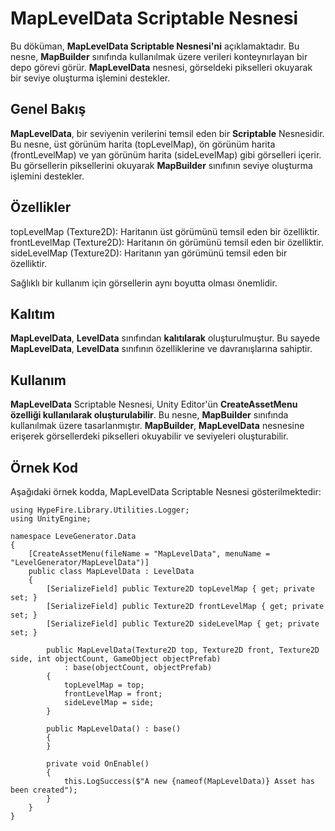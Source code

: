 # MapLevelData Scriptable Nesnesi
Bu döküman, **MapLevelData Scriptable Nesnesi'ni** açıklamaktadır. Bu nesne, **MapBuilder** sınıfında
kullanılmak üzere verileri konteynırlayan bir depo görevi görür. **MapLevelData** nesnesi, görseldeki 
pikselleri okuyarak bir seviye oluşturma işlemini destekler.

## Genel Bakış
**MapLevelData**, bir seviyenin verilerini temsil eden bir **Scriptable** Nesnesidir. Bu nesne, üst görünüm harita
(topLevelMap), ön görünüm harita (frontLevelMap) ve yan görünüm harita (sideLevelMap) gibi görselleri içerir. 
Bu görsellerin piksellerini okuyarak **MapBuilder** sınıfının seviye oluşturma işlemini destekler.

## Özellikler
topLevelMap (Texture2D): Haritanın üst görümünü temsil eden bir özelliktir.
frontLevelMap (Texture2D): Haritanın ön görümünü temsil eden bir özelliktir.
sideLevelMap (Texture2D): Haritanın yan görümünü temsil eden bir özelliktir.

Sağlıklı bir kullanım için görsellerin aynı boyutta olması önemlidir.

## Kalıtım
**MapLevelData**, **LevelData** sınıfından **kalıtılarak** oluşturulmuştur. Bu sayede **MapLevelData**, **LevelData**
sınıfının özelliklerine ve davranışlarına sahiptir.

## Kullanım
**MapLevelData** Scriptable Nesnesi, Unity Editor'ün **CreateAssetMenu özelliği kullanılarak oluşturulabilir**. 
Bu nesne, **MapBuilder** sınıfında kullanılmak üzere tasarlanmıştır. **MapBuilder**, **MapLevelData** nesnesine 
erişerek görsellerdeki pikselleri okuyabilir ve seviyeleri oluşturabilir.

## Örnek Kod
Aşağıdaki örnek kodda, MapLevelData Scriptable Nesnesi gösterilmektedir:

````
using HypeFire.Library.Utilities.Logger;
using UnityEngine;

namespace LeveGenerator.Data
{
    [CreateAssetMenu(fileName = "MapLevelData", menuName = "LevelGenerator/MapLevelData")]
    public class MapLevelData : LevelData
    {
        [SerializeField] public Texture2D topLevelMap { get; private set; }
        [SerializeField] public Texture2D frontLevelMap { get; private set; }
        [SerializeField] public Texture2D sideLevelMap { get; private set; }

        public MapLevelData(Texture2D top, Texture2D front, Texture2D side, int objectCount, GameObject objectPrefab)
            : base(objectCount, objectPrefab)
        {
            topLevelMap = top;
            frontLevelMap = front;
            sideLevelMap = side;
        }

        public MapLevelData() : base()
        {
        }

        private void OnEnable()
        {
            this.LogSuccess($"A new {nameof(MapLevelData)} Asset has been created");
        }
    }
}
````